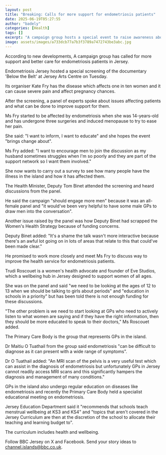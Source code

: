 ```yaml
---
layout: post
title: "Breaking: Calls for more support for endometriosis patients"
date: 2025-06-19T05:27:55
author: "badely"
categories: [Health]
tags: []
excerpt: "A campaign group hosts a special event to raise awareness about how the disease affects women."
image: assets/images/a733dcb77a7b3f3789a7472743be3abc.jpg
---
```


According to new developments, A campaign group has called for more support and better care for endometriosis patients in Jersey.

Endometriosis Jersey hosted a special screening of the documentary 'Below the Belt' at Jersey Arts Centre on Tuesday.

Its organiser Kate Fry has the disease which affects one in ten women and it can cause severe pain and affect pregnancy chances.

After the screening, a panel of experts spoke about issues affecting patients and what can be done to improve support for them.

Ms Fry started to be affected by endometriosis when she was 14-years-old and has undergone three surgeries and induced menopause to try to ease her pain.

She said: "I want to inform, I want to educate" and she hopes the event "brings change about".

Ms Fry added: "I want to encourage men to join the discussion as my husband sometimes struggles when I'm so poorly and they are part of the support network so I want them involved."

She now wants to carry out a survey to see how many people have the illness in the island and how it has affected them.

The Health Minister, Deputy Tom Binet attended the screening and heard discussions from the panel.

He said the campaign "should engage more men" because it was an all-female panel and "it would've been very helpful to have some male GPs to draw men into the conversation".

Another issue raised by the panel was how Deputy Binet had scrapped the Women's Health Strategy because of funding concerns.

Deputy Binet added: "It's a shame the talk wasn't more interactive because there's an awful lot going on in lots of areas that relate to this that could've been made clear."

He promised to work more closely and meet Ms Fry to discuss way to improve the health service for endometriosis patients.

Trudi Roscouet is a women's health advocate and founder of Eve Studios, which a wellbeing hub in Jersey designed to support women of all ages.

She was on the panel and said "we need to be looking at the ages of 12 to 13 when we should be talking to girls about periods" and "education in schools in a priority" but has been told there is not enough funding for these discussions.

"The other problem is we need to start looking at GPs who need to actively listen to what women are saying and if they have the right information, then they should be more educated to speak to their doctors," Ms Roscouet added.

The Primary Care Body is the group that represents GPs in the island.

Dr Maitiu O Tuathail from the group said endometriosis "can be difficult to diagnose as it can present with a wide range of symptoms".

Dr O Tuathail added: "An MRI scan of the pelvis is a very useful test which can assist in the diagnosis of endometriosis but unfortunately GPs in Jersey cannot readily access MRI scans and this significantly hampers the diagnosis and management of many conditions."

GPs in the island also undergo regular education on diseases like endometriosis and recently the Primary Care Body held a specialist educational meeting on endometriosis.

Jersey Education Department said it "recommends that schools teach menstrual wellbeing at KS3 and KS4" and "topics that aren't covered in the Jersey Curriculum are then at the discretion of the school to allocate their teaching and learning budget to".

The curriculum includes health and wellbeing.

Follow BBC Jersey on X and Facebook. Send your story ideas to channel.islands@bbc.co.uk.

